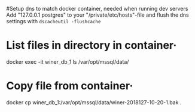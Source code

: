 

#Setup dns to match docker container, needed when running dev servers
Add "127.0.0.1 postgres" to your "/private/etc/hosts"-file and flush the dns settings with `dscacheutil -flushcache`

# List files in directory in container·
docker exec -it winer_db_1 ls /var/opt/mssql/data/

# Copy file from container·
docker cp winer_db_1:/var/opt/mssql/data/winer-2018127-10-20-1.bak .